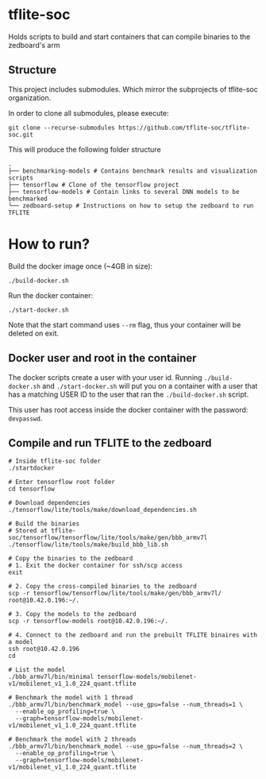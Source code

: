 # tflite-soc
Holds scripts to build and start containers that can compile binaries to the zedboard's arm

## Structure

This project includes submodules. Which mirror the subprojects of tflite-soc organization.

In order to clone all submodules, please execute:

```
git clone --recurse-submodules https://github.com/tflite-soc/tflite-soc.git
```

This will produce the following folder structure

```
.
├── benchmarking-models # Contains benchmark results and visualization scripts
├── tensorflow # Clone of the tensorflow project
├── tensorflow-models # Contain links to several DNN models to be benchmarked
└── zedboard-setup # Instructions on how to setup the zedboard to run TFLITE
```

# How to run?

Build the docker image once (~4GB in size):

```
./build-docker.sh
```

Run the docker container:

```
./start-docker.sh
```

Note that the start command uses `--rm` flag, thus your container will be deleted on exit.

## Docker user and root in the container

The docker scripts create a user with your user id.
Running `./build-docker.sh` and `./start-docker.sh` will put you on a container
with a user that has a matching USER ID to the user that ran the `./build-docker.sh`
script.

This user has root access inside the docker container with the password:
`devpasswd`.

## Compile and run TFLITE to the zedboard

```
# Inside tflite-soc folder
./startdocker

# Enter tensorflow root folder
cd tensorflow

# Download dependencies
./tensorflow/lite/tools/make/download_dependencies.sh

# Build the binaries
# Stored at tflite-soc/tensorflow/tensorflow/lite/tools/make/gen/bbb_armv7l
./tensorflow/lite/tools/make/build_bbb_lib.sh

# Copy the binaries to the zedboard
# 1. Exit the docker container for ssh/scp access
exit

# 2. Copy the cross-compiled binaries to the zedboard
scp -r tensorflow/tensorflow/lite/tools/make/gen/bbb_armv7l/ root@10.42.0.196:~/.

# 3. Copy the models to the zedboard
scp -r tensorflow-models root@10.42.0.196:~/.

# 4. Connect to the zedboard and run the prebuilt TFLITE binaires with a model
ssh root@10.42.0.196
cd 

# List the model
./bbb_armv7l/bin/minimal tensorflow-models/mobilenet-v1/mobilenet_v1_1.0_224_quant.tflite

# Benchmark the model with 1 thread
./bbb_armv7l/bin/benchmark_model --use_gpu=false --num_threads=1 \
  --enable_op_profiling=true \
  --graph=tensorflow-models/mobilenet-v1/mobilenet_v1_1.0_224_quant.tflite

# Benchmark the model with 2 threads
./bbb_armv7l/bin/benchmark_model --use_gpu=false --num_threads=2 \
  --enable_op_profiling=true \
  --graph=tensorflow-models/mobilenet-v1/mobilenet_v1_1.0_224_quant.tflite



